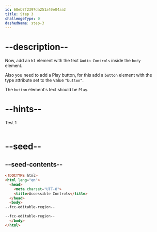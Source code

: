 ```yaml
---
id: 68eb7f2397da251a40e04aa2
title: Step 3
challengeType: 0
dashedName: step-3
---
```


# --description--

Now, add an `h1` element with the text `Audio Controls` inside the `body` element.

Also you need to add a Play button, for this add a `button` element with the type attribute set to the value `"button"`.

The `button` element's text should be `Play`.

# --hints--

Test 1

```js

```

# --seed--

## --seed-contents--

```html
<!DOCTYPE html>
<html lang="en">
  <head>
    <meta charset="UTF-8">
    <title>Accessible Controls</title>
  </head>
  <body>
--fcc-editable-region--
    
--fcc-editable-region--
  </body>
</html>
```
